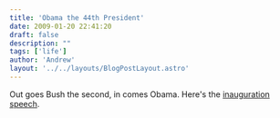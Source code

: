 ```yaml
---
title: 'Obama the 44th President'
date: 2009-01-20 22:41:20
draft: false
description: ""
tags: ['life']
author: 'Andrew'
layout: '../../layouts/BlogPostLayout.astro'
---
```


Out goes Bush the second, in comes Obama. Here's the [inauguration speech](http://news.bbc.co.uk/1/hi/world/americas/obama_inauguration/7840646.stm "Obama Acceptance Speech (BBC)").
